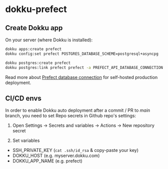 # dokku-prefect

## Create Dokku app

On your server (where Dokku is installed):
``` sh
dokku apps:create prefect
dokku config:set prefect POSTGRES_DATABASE_SCHEME=postgresql+asyncpg

dokku postgres:create prefect
dokku postgres:link prefect prefect -a PREFECT_API_DATABASE_CONNECTION
```

Read more about [Prefect database connection](https://docs.prefect.io/latest/host/#configuring-a-postgresql-database) for self-hosted production deployment.

## CI/CD envs

In order to enable Dokku auto deployment after a commit / PR to _main_ branch, you need to set Repo secrets in Github repo's settings:

1. Open
Settings -> Secrets and variables -> Actions -> New repository secret

2. Set variables
- SSH_PRIVATE_KEY (`cat .ssh/id_rsa` & copy-paste your key)
- DOKKU_HOST  (e.g. myserver.dokku.com)
- DOKKU_APP_NAME (e.g. prefect)